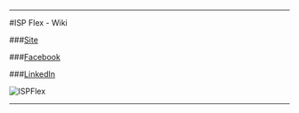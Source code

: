 ***

#ISP Flex - Wiki

###[Site](http://ispflex.com)

###[Facebook](https://www.facebook.com/ispflex)

###[LinkedIn](https://www.linkedin.com/company/isp-flex)

![ISPFlex](https://pbs.twimg.com/profile_images/647043081477427200/fuqngADE.png)

***
